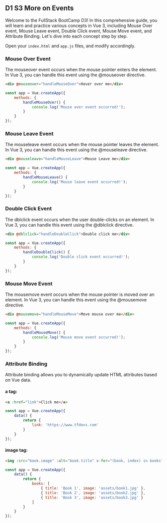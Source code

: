 ## D1 S3 More on Events

Welcome to the FullStack BootCamp D3! In this comprehensive guide, you will learn and practice various concepts in Vue 3, including Mouse Over event, Mouse Leave event, Double Click event, Mouse Move event, and Attribute Binding. Let's dive into each concept step by step.

Open your `index.html` and `app.js` files, and modify accordingly.

### Mouse Over Event

The mouseover event occurs when the mouse pointer enters the element. In Vue 3, you can handle this event using the @mouseover directive.
```html
<div @mouseover="handleMouseOver">Hover over me</div>
```
```javascript
const app = Vue.createApp({
    methods: {
        handleMouseOver() {
            console.log('Mouse over event occurred!');
        }
    }
});
```

### Mouse Leave Event

The mouseleave event occurs when the mouse pointer leaves the element. In Vue 3, you can handle this event using the @mouseleave directive.
```html
<div @mouseleave="handleMouseLeave">Mouse Leave me</div>
```
```javascript
const app = Vue.createApp({
    methods: {
        handleMouseLeave() {
            console.log('Mouse leave event occurred!');
        }
    }
});
```

### Double Click Event

The dblclick event occurs when the user double-clicks on an element. In Vue 3, you can handle this event using the @dblclick directive.
```html
<div @dblclick="handleDoubleClick">Double click me</div>
```
```javascript
const app = Vue.createApp({
    methods: {
        handleDoubleClick() {
            console.log('Double click event occurred!');
        }
    }
});
```
### Mouse Move Event

The mousemove event occurs when the mouse pointer is moved over an element. In Vue 3, you can handle this event using the @mousemove directive.

```html
<div @mousemove="handleMouseMove">Move mouse over me</div>
```
```javascript
const app = Vue.createApp({
    methods: {
        handleMouseMove() {
            console.log('Mouse move event occurred!');
        }
    }
});
```

### Attribute Binding
Attribute binding allows you to dynamically update HTML attributes based on Vue data.

#### a tag:
```html
<a :href="link">Click me</a>
```
```javascript
const app = Vue.createApp({
    data() {
        return {
            link: 'https://www.tfdevs.com'
        }
    }
});
```

#### image tag:
```html
<img :src="book.image" :alt="book.title" v-for="(book, index) in books" :key="index">
```
```javascript
const app = Vue.createApp({
    data() {
        return {
            books: [
                { title: 'Book 1', image: 'assets/book1.jpg' },
                { title: 'Book 2', image: 'assets/book2.jpg' },
                { title: 'Book 3', image: 'assets/book3.jpg' }
            ]
        }
    }
});
```